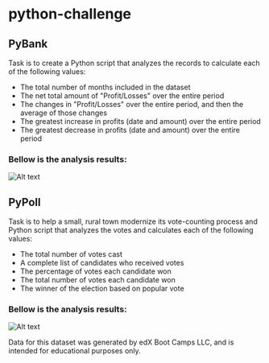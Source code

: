 # python-challenge
## PyBank 
Task is to create a Python script that analyzes the records to calculate each of the following values:

* The total number of months included in the dataset
* The net total amount of "Profit/Losses" over the entire period
* The changes in "Profit/Losses" over the entire period, and then the average of those changes
* The greatest increase in profits (date and amount) over the entire period
* The greatest decrease in profits (date and amount) over the entire period

### Bellow is the analysis results: 
![Alt text]( "PyBankAnalysisResult")

## PyPoll
Task is to help a small, rural town modernize its vote-counting process and Python script that analyzes the votes and calculates each of the following values:

* The total number of votes cast
* A complete list of candidates who received votes
* The percentage of votes each candidate won
* The total number of votes each candidate won
* The winner of the election based on popular vote

### Bellow is the analysis results:
![Alt text]("PyPolAnalysisResult")
























Data for this dataset was generated by edX Boot Camps LLC, and is intended for educational purposes only.